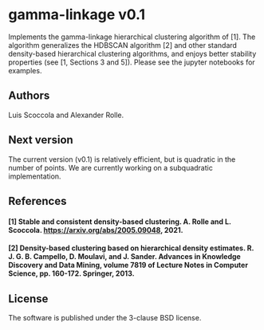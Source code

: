 # gamma-linkage v0.1

Implements the gamma-linkage hierarchical clustering algorithm of [1].
The algorithm generalizes the HDBSCAN algorithm [2] and other standard density-based hierarchical clustering algorithms, and enjoys better stability properties (see [1, Sections 3 and 5]).
Please see the jupyter notebooks for examples.

## Authors

Luis Scoccola and Alexander Rolle.

## Next version

The current version (v0.1) is relatively efficient, but is quadratic in the number of points.
We are currently working on a subquadratic implementation.

## References

#### [1] Stable and consistent density-based clustering. A. Rolle and L. Scoccola. https://arxiv.org/abs/2005.09048, 2021.

#### [2] Density-based clustering based on hierarchical density estimates. R. J. G. B. Campello, D. Moulavi, and J. Sander. Advances in Knowledge Discovery and Data Mining, volume 7819 of Lecture Notes in Computer Science, pp. 160-172. Springer, 2013.

## License

The software is published under the 3-clause BSD license.
